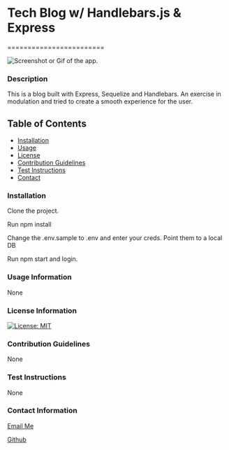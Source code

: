 

# Tech Blog w/ Handlebars.js & Express
========================


![Screenshot or Gif of the app.](./assets/screenshot.png)

### Description
This is a blog built with Express, Sequelize and Handlebars. An exercise in modulation and tried to create a smooth experience for the user.


## Table of Contents
* [Installation](#Installation)
* [Usage](#Usage-Information)
* [License](#License)
* [Contribution Guidelines](#Contribution-Guidelines)
* [Test Instructions](#Test-Instructions)
* [Contact](#Contact-Information)

### Installation
Clone the project.

Run npm install

Change the .env.sample to .env and enter your creds. Point them to a local DB

Run npm start and login.


### Usage Information
None

### License Information
[![License: MIT](https://img.shields.io/badge/License-MIT-yellow.svg)](https://opensource.org/licenses/MIT)

### Contribution Guidelines
None

### Test Instructions
None
 
### Contact Information
[Email Me](olsenj.andrew@gmail.com)

[Github](https://github.com/Drewole)


